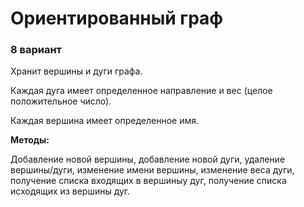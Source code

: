 
<p><strong><h1>Ориентированный граф</h1></strong></p>
<p><h3>8 вариант</h3></p>

<p>Хранит вершины и дуги графа.</p>

<p>Каждая дуга имеет определенное направление и вес (целое положительное число).</p>

<p>Каждая вершина имеет определенное имя.</p>

<p><strong>Методы:</strong></p>
<p>Добавление новой вершины, добавление новой дуги, удаление вершины/дуги, изменение имени вершины, изменение веса дуги, получение списка входящих в вершиныу дуг, получение списка исходящих из вершины дуг.</p>
